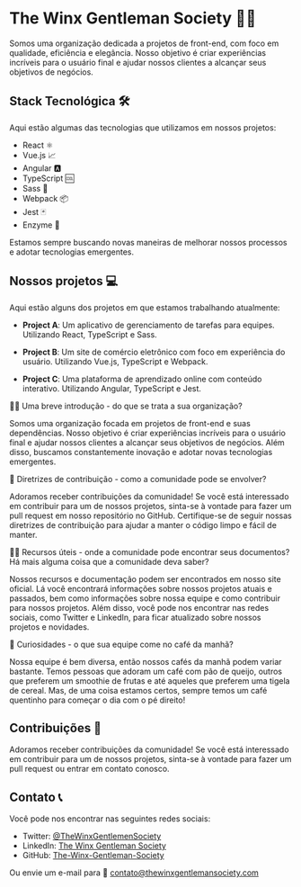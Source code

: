 <div>
    <h1>The Winx Gentleman Society 🎩💼</h1>
    <p>Somos uma organização dedicada a projetos de front-end, com foco em qualidade, eficiência e elegância. Nosso
        objetivo é criar experiências incríveis para o usuário final e ajudar nossos clientes a alcançar seus objetivos
        de negócios.</p>
    <h2>Stack Tecnológica 🛠️</h2>
    <p>Aqui estão algumas das tecnologias que utilizamos em nossos projetos:</p>
    <ul>
        <li>React ⚛️</li>
        <li>Vue.js 📈</li>
        <li>Angular 🅰️</li>
        <li>TypeScript 🆒</li>
        <li>Sass 💄</li>
        <li>Webpack 📦</li>
        <li>Jest 🃏</li>
        <li>Enzyme 🧪</li>
    </ul>
    <p>Estamos sempre buscando novas maneiras de melhorar nossos processos e adotar tecnologias emergentes.</p>
    <h2>Nossos projetos 💻</h2>
    <p>Aqui estão alguns dos projetos em que estamos trabalhando atualmente:</p>
    <ul>
        <li>
            <p><strong>Project A</strong>: Um aplicativo de gerenciamento de tarefas para equipes. Utilizando React,
                TypeScript e Sass.</p>
        </li>
        <li>
            <p><strong>Project B</strong>: Um site de comércio eletrônico com foco em experiência do usuário. Utilizando
                Vue.js, TypeScript e Webpack.</p>
        </li>
        <li>
            <p><strong>Project C</strong>: Uma plataforma de aprendizado online com conteúdo interativo. Utilizando
                Angular, TypeScript e Jest.</p>
        </li>
    </ul>
    <p>🙋‍♀️ Uma breve introdução - do que se trata a sua organização?</p>
    <p>Somos uma organização focada em projetos de front-end e suas dependências. Nosso objetivo é criar experiências
        incríveis para o usuário final e ajudar nossos clientes a alcançar seus objetivos de negócios. Além disso,
        buscamos constantemente inovação e adotar novas tecnologias emergentes.</p>
    <p>🌈 Diretrizes de contribuição - como a comunidade pode se envolver?</p>
    <p>Adoramos receber contribuições da comunidade! Se você está interessado em contribuir para um de nossos projetos,
        sinta-se à vontade para fazer um pull request em nosso repositório no GitHub. Certifique-se de seguir nossas
        diretrizes de contribuição para ajudar a manter o código limpo e fácil de manter.</p>
    <p>👩‍💻 Recursos úteis - onde a comunidade pode encontrar seus documentos? Há mais alguma coisa que a comunidade deva saber?</p>
    <p>Nossos recursos e documentação podem ser encontrados em nosso site oficial. Lá você encontrará informações sobre
        nossos projetos atuais e passados, bem como informações sobre nossa equipe e como contribuir para nossos
        projetos. Além disso, você pode nos encontrar nas redes sociais, como Twitter e LinkedIn, para ficar atualizado
        sobre nossos projetos e novidades.</p>
    <p>🍿 Curiosidades - o que sua equipe come no café da manhã?</p>
    <p>Nossa equipe é bem diversa, então nossos cafés da manhã podem variar bastante. Temos pessoas que adoram um café
        com pão de queijo, outros que preferem um smoothie de frutas e até aqueles que preferem uma tigela de cereal.
        Mas, de uma coisa estamos certos, sempre temos um café quentinho para começar o dia com o pé direito!</p>
    <h2>Contribuições 🤝</h2>
    <p>Adoramos receber contribuições da comunidade! Se você está interessado em contribuir para um de nossos projetos,
        sinta-se à vontade para fazer um pull request ou entrar em contato conosco.</p>
    <h2>Contato 📞</h2>
    <p>Você pode nos encontrar nas seguintes redes sociais:</p>
    <ul>
        <li>Twitter: <a href="https://twitter.com/TheWinxGentlemenSociety" target="_new">@TheWinxGentlemenSociety</a>
        </li>
        <li>LinkedIn: <a href="https://www.linkedin.com/company/the-winx-gentleman-society/" target="_new">The Winx
                Gentleman Society</a></li>
        <li>GitHub: <a href="https://github.com/The-Winx-Gentleman-Society" target="_new">The-Winx-Gentleman-Society</a>
        </li>
    </ul>
    <p>Ou envie um e-mail para 📧 <a href="mailto:contato@thewinxgentlemansociety.com"
            target="_new">contato@thewinxgentlemansociety.com</a></p>
</div>
